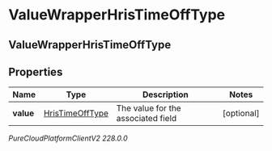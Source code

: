 # ValueWrapperHrisTimeOffType

## ValueWrapperHrisTimeOffType

## Properties

|Name | Type | Description | Notes|
|------------ | ------------- | ------------- | -------------|
| **value** | [HrisTimeOffType](HrisTimeOffType) | The value for the associated field | [optional] |



_PureCloudPlatformClientV2 228.0.0_
